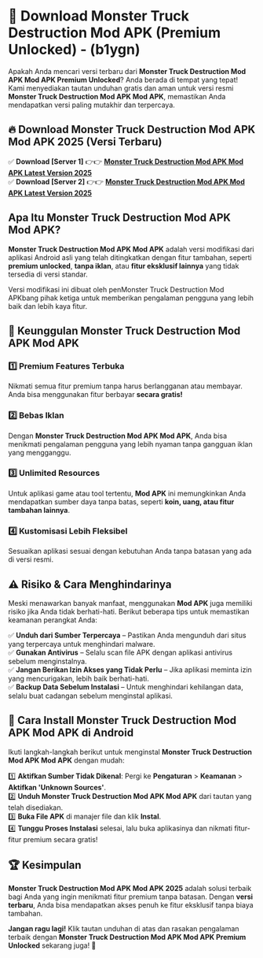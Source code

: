 

# 🎯 Download Monster Truck Destruction Mod APK (Premium Unlocked) -  (b1ygn) 

Apakah Anda mencari versi terbaru dari **Monster Truck Destruction Mod APK Mod APK Premium Unlocked**? Anda berada di tempat yang tepat! Kami menyediakan tautan unduhan gratis dan aman untuk versi resmi **Monster Truck Destruction Mod APK Mod APK**, memastikan Anda mendapatkan versi paling mutakhir dan terpercaya.

## 🔥 Download Monster Truck Destruction Mod APK Mod APK 2025 (Versi Terbaru)

✅ **Download [Server 1]** 👉👉 [**Monster Truck Destruction Mod APK Mod APK Latest Version 2025**](https://apkcomod.com?title=Monster_Truck_Destruction_Mod_APK)  
✅ **Download [Server 2]** 👉👉 [**Monster Truck Destruction Mod APK Mod APK Latest Version 2025**](https://apkcomod.com?title=Monster_Truck_Destruction_Mod_APK)  

## Apa Itu Monster Truck Destruction Mod APK Mod APK?

**Monster Truck Destruction Mod APK Mod APK** adalah versi modifikasi dari aplikasi Android asli yang telah ditingkatkan dengan fitur tambahan, seperti **premium unlocked**, **tanpa iklan**, atau **fitur eksklusif lainnya** yang tidak tersedia di versi standar.

Versi modifikasi ini dibuat oleh penMonster Truck Destruction Mod APKbang pihak ketiga untuk memberikan pengalaman pengguna yang lebih baik dan lebih kaya fitur.

## 🎯 Keunggulan Monster Truck Destruction Mod APK Mod APK

### 1️⃣ Premium Features Terbuka
Nikmati semua fitur premium tanpa harus berlangganan atau membayar. Anda bisa menggunakan fitur berbayar **secara gratis!**

### 2️⃣ Bebas Iklan
Dengan **Monster Truck Destruction Mod APK Mod APK**, Anda bisa menikmati pengalaman pengguna yang lebih nyaman tanpa gangguan iklan yang mengganggu.

### 3️⃣ Unlimited Resources
Untuk aplikasi game atau tool tertentu, **Mod APK** ini memungkinkan Anda mendapatkan sumber daya tanpa batas, seperti **koin, uang, atau fitur tambahan lainnya**.

### 4️⃣ Kustomisasi Lebih Fleksibel
Sesuaikan aplikasi sesuai dengan kebutuhan Anda tanpa batasan yang ada di versi resmi.

## ⚠️ Risiko & Cara Menghindarinya

Meski menawarkan banyak manfaat, menggunakan **Mod APK** juga memiliki risiko jika Anda tidak berhati-hati. Berikut beberapa tips untuk memastikan keamanan perangkat Anda:

✅ **Unduh dari Sumber Terpercaya** – Pastikan Anda mengunduh dari situs yang terpercaya untuk menghindari malware.  
✅ **Gunakan Antivirus** – Selalu scan file APK dengan aplikasi antivirus sebelum menginstalnya.  
✅ **Jangan Berikan Izin Akses yang Tidak Perlu** – Jika aplikasi meminta izin yang mencurigakan, lebih baik berhati-hati.  
✅ **Backup Data Sebelum Instalasi** – Untuk menghindari kehilangan data, selalu buat cadangan sebelum menginstal aplikasi.

## 📌 Cara Install Monster Truck Destruction Mod APK Mod APK di Android

Ikuti langkah-langkah berikut untuk menginstal **Monster Truck Destruction Mod APK Mod APK** dengan mudah:

1️⃣ **Aktifkan Sumber Tidak Dikenal**: Pergi ke **Pengaturan** > **Keamanan** > **Aktifkan 'Unknown Sources'**.  
2️⃣ **Unduh Monster Truck Destruction Mod APK Mod APK** dari tautan yang telah disediakan.  
3️⃣ **Buka File APK** di manajer file dan klik **Instal**.  
4️⃣ **Tunggu Proses Instalasi** selesai, lalu buka aplikasinya dan nikmati fitur-fitur premium secara gratis!

## 🏆 Kesimpulan

**Monster Truck Destruction Mod APK Mod APK 2025** adalah solusi terbaik bagi Anda yang ingin menikmati fitur premium tanpa batasan. Dengan **versi terbaru**, Anda bisa mendapatkan akses penuh ke fitur eksklusif tanpa biaya tambahan.

**Jangan ragu lagi!** Klik tautan unduhan di atas dan rasakan pengalaman terbaik dengan **Monster Truck Destruction Mod APK Mod APK Premium Unlocked** sekarang juga! 🚀

